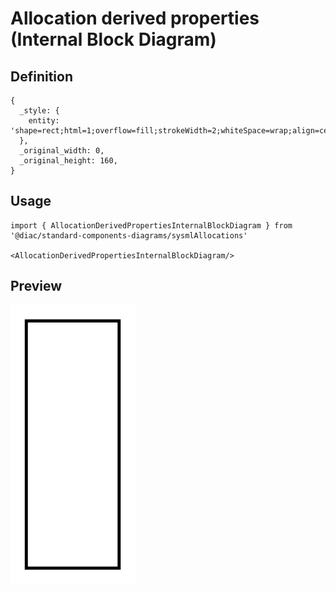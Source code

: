# Allocation derived properties (Internal Block Diagram)

## Definition

```
{
  _style: { 
    entity: 'shape=rect;html=1;overflow=fill;strokeWidth=2;whiteSpace=wrap;align=center;verticalAlign=top;recursiveResize=0;',
  },
  _original_width: 0,
  _original_height: 160,
}
```

## Usage

```
import { AllocationDerivedPropertiesInternalBlockDiagram } from '@diac/standard-components-diagrams/sysmlAllocations'

<AllocationDerivedPropertiesInternalBlockDiagram/>
```

## Preview

<img src="./allocation-derived-properties-internal-block-diagram.png" width="200"/>
